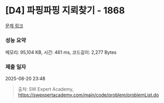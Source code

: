 # [D4] 파핑파핑 지뢰찾기 - 1868 

[문제 링크](https://swexpertacademy.com/main/code/problem/problemDetail.do?contestProbId=AV5LwsHaD1MDFAXc) 

### 성능 요약

메모리: 95,104 KB, 시간: 461 ms, 코드길이: 2,277 Bytes

### 제출 일자

2025-08-20 23:48



> 출처: SW Expert Academy, https://swexpertacademy.com/main/code/problem/problemList.do